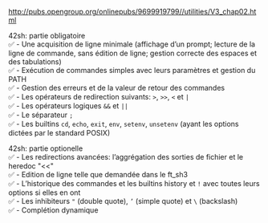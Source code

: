 http://pubs.opengroup.org/onlinepubs/9699919799//utilities/V3_chap02.html<br>

42sh: partie obligatoire<br>
✅ - Une acquisition de ligne minimale (affichage d’un prompt; lecture de la ligne de commande, sans édition de ligne; gestion correcte des espaces et des tabulations)<br>
✅ - Exécution de commandes simples avec leurs paramètres et gestion du PATH<br>
✅ - Gestion des erreurs et de la valeur de retour des commandes<br>
✅ - Les opérateurs de redirection suivants: `>`, `>>`, `<` et `|`<br>
✅ - Les opérateurs logiques `&&` et `||`<br>
✅ - Le séparateur `;`<br>
✅ - Les builtins `cd`, `echo`, `exit`, `env`, `setenv`, `unsetenv` (ayant les options dictées par le standard POSIX)<br>

42sh: partie optionelle<br>
✅ - Les redirections avancées: l’aggrégation des sorties de fichier et le heredoc "<<"<br>
✅ - Edition de ligne telle que demandée dans le ft_sh3<br>
✅ - L’historique des commandes et les builtins history et `!` avec toutes leurs options si elles en ont<br>
✅ - Les inhibiteurs `"` (double quote), `’` (simple quote) et `\` (backslash)<br>
✅ - Complétion dynamique<br>
